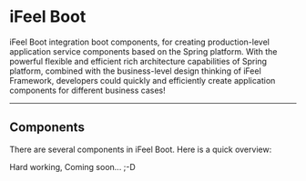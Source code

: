 #  iFeel Boot

iFeel Boot integration boot components, for creating production-level application service components based on the Spring platform. With the powerful flexible and efficient rich architecture capabilities of Spring platform, combined with the business-level design thinking of iFeel Framework, developers could quickly and efficiently create application components for different business cases!

------

## Components

There are several components in iFeel Boot. Here is a quick overview:

Hard working, Coming soon... ;-D

